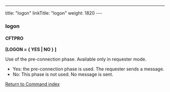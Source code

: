 ---
title: "logon"
linkTitle: "logon"
weight: 1820
---<span id="logon"></span>

### logon

#### CFTPRO

****[LOGON = { YES
&#124; NO } ]****

Use of the pre-connection phase. Available only in requester mode.

- Yes: the pre-connection phase
    is used. The requester sends a message.
- No: This phase is not used. No message
    is sent.

[Return to Command index](../../)
